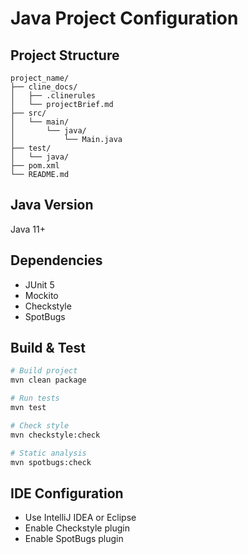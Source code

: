 # Java Project Configuration

## Project Structure
```
project_name/
├── cline_docs/
│   ├── .clinerules
│   └── projectBrief.md
├── src/
│   └── main/
│       └── java/
│           └── Main.java
├── test/
│   └── java/
├── pom.xml
└── README.md
```

## Java Version
Java 11+

## Dependencies
- JUnit 5
- Mockito
- Checkstyle
- SpotBugs

## Build & Test
```bash
# Build project
mvn clean package

# Run tests
mvn test

# Check style
mvn checkstyle:check

# Static analysis
mvn spotbugs:check
```

## IDE Configuration
- Use IntelliJ IDEA or Eclipse
- Enable Checkstyle plugin
- Enable SpotBugs plugin
